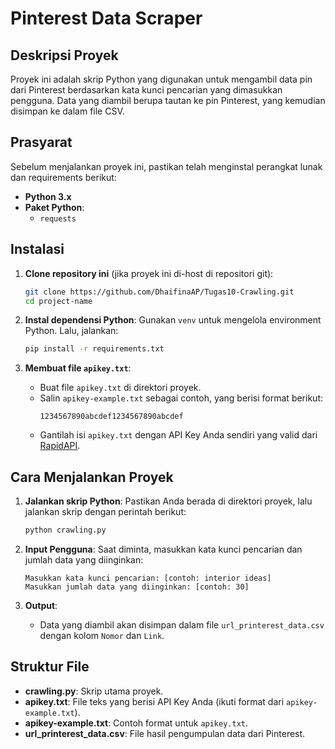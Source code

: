 # Pinterest Data Scraper

## Deskripsi Proyek
Proyek ini adalah skrip Python yang digunakan untuk mengambil data pin dari Pinterest berdasarkan kata kunci pencarian yang dimasukkan pengguna. Data yang diambil berupa tautan ke pin Pinterest, yang kemudian disimpan ke dalam file CSV.

## Prasyarat
Sebelum menjalankan proyek ini, pastikan telah menginstal perangkat lunak dan requirements berikut:
- **Python 3.x**
- **Paket Python**:
  - `requests`

## Instalasi

1. **Clone repository ini** (jika proyek ini di-host di repositori git):
   ```bash
   git clone https://github.com/DhaifinaAP/Tugas10-Crawling.git
   cd project-name
   ```

2. **Instal dependensi Python**:
   Gunakan `venv` untuk mengelola environment Python. Lalu, jalankan:
   ```bash
   pip install -r requirements.txt
   ```

3. **Membuat file `apikey.txt`**:
   - Buat file `apikey.txt` di direktori proyek.
   - Salin `apikey-example.txt` sebagai contoh, yang berisi format berikut:
     ```
     1234567890abcdef1234567890abcdef
     ```
   - Gantilah isi `apikey.txt` dengan API Key Anda sendiri yang valid dari [RapidAPI](https://rapidapi.com).

## Cara Menjalankan Proyek

1. **Jalankan skrip Python**:
   Pastikan Anda berada di direktori proyek, lalu jalankan skrip dengan perintah berikut:
   ```bash
   python crawling.py
   ```

2. **Input Pengguna**:
   Saat diminta, masukkan kata kunci pencarian dan jumlah data yang diinginkan:
   ```
   Masukkan kata kunci pencarian: [contoh: interior ideas]
   Masukkan jumlah data yang diinginkan: [contoh: 30]
   ```

3. **Output**:
   - Data yang diambil akan disimpan dalam file `url_printerest_data.csv` dengan kolom `Nomor` dan `Link`.

## Struktur File
- **crawling.py**: Skrip utama proyek.
- **apikey.txt**: File teks yang berisi API Key Anda (ikuti format dari `apikey-example.txt`).
- **apikey-example.txt**: Contoh format untuk `apikey.txt`.
- **url_printerest_data.csv**: File hasil pengumpulan data dari Pinterest.
